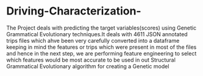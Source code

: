 # Driving-Characterization-
The Project deals with predicting the target variables(scores) using Genetic Grammatical Evolutionary techniques.It deals with 4611 JSON annotated trips files which ahve been very carefully converted into a dataframe keeping in mind the features or trips which were present in most of the files and hence in the next step, we are performing feature engineering to select which features would be most accurate to be used in out Structural Grammatical Evolutionary algorithm for creating a Genetic model
